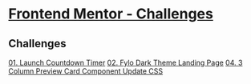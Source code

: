 # [Frontend Mentor - Challenges](https://www.frontendmentor.io/solutions)

## Challenges
[01. Launch Countdown Timer](https://launch-countdown-timer-jet.vercel.app/)
[02. Fylo Dark Theme Landing Page](https://fylo-dark-theme-fawn.vercel.app/)
[04. 3 Column Preview Card Component Update CSS](https://3-column-preview-eta.vercel.app/)